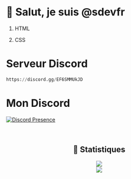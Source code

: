 <h1>👋 Salut, je suis @sdevfr</h1>

<section>
    <ol>
        <li>
            <p>HTML</p>
        </li>
        <li>
            <p>CSS</p>
        </li>
    </ol>
</section>

# Serveur Discord
```python
https://discord.gg/EF6SMMUkJD
```
# Mon Discord

[![Discord Presence](https://lanyard.cnrad.dev/api/1127205174620983438)](https://discord.com/users/1127205174620983438)

<br>

<div align="center">
    <h2>🔴 Statistiques</h2>
    <div>
        <img src="https://github-readme-stats.vercel.app/api?username=sdevfr&show_icons=true&bg_color=00000000&locale=fr">
    </div>
    <div>
        <img src="http://github-readme-streak-stats.herokuapp.com?user=sdevfr&theme=tokyonight_duo&hide_border=true&mode=weekly&locale=fr">
    </div>
</div>
